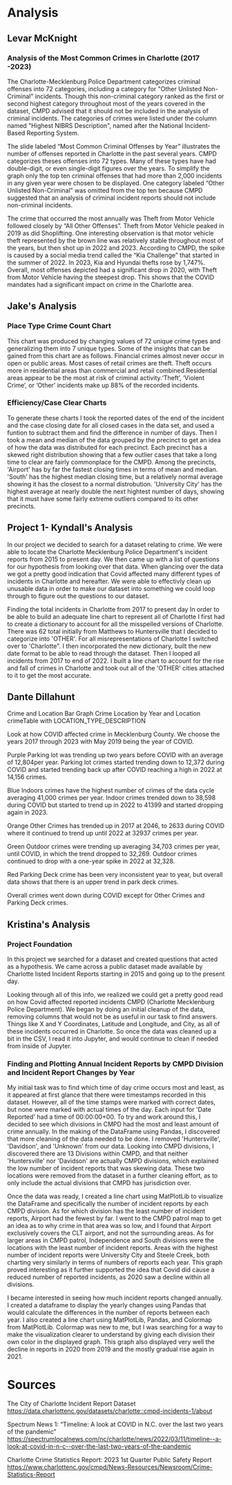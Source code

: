 # Analysis

## Levar McKnight

### Analysis of the Most Common Crimes in Charlotte (2017 -2023)

The Charlotte-Mecklenburg Police Department categorizes criminal offenses into 72 categories, including a category for "Other Unlisted Non-Criminal" incidents.  Though this non-criminal category ranked as the first or second highest category throughout most of the years covered in the dataset, CMPD advised that it should not be included in the analysis of criminal incidents.
The categories of crimes were listed under the column named "Highest NIBRS Description", named after the National Incident-Based Reporting System.  

The slide labeled “Most Common Criminal Offenses by Year” illustrates the number of offenses reported in Charlotte in the past several years.  CMPD categorizes theses offenses into 72 types.  Many of these types have had double-digit, or even single-digit figures over the years.  To simplify the graph only the top ten criminal offenses that had more than 2,000 incidents in any given year were chosen to be displayed.  One category labeled “Other Unlisted Non-Criminal” was omitted from the top ten because CMPD suggested that an analysis of criminal incident reports should not include non-criminal incidents.

The crime that occurred the most annually was Theft from Motor Vehicle followed closely by “All Other Offenses”.  Theft from Motor Vehicle peaked in 2019 as did Shoplifting.  One interesting observation is that motor vehicle theft represented by the brown line was relatively stable throughout most of the years, but then shot up in 2022 and 2023.  According to CMPD, the spike is caused by a social media trend called the “Kia Challenge” that started in the summer of 2022.  In 2023, Kia and Hyundai thefts rose by 1,747%.  Overall, most offenses depicted had a significant drop in 2020, with Theft from Motor Vehicle having the steepest drop.  This shows that the COVID mandates had a significant impact on crime in the Charlotte area.

## Jake's Analysis
### Place Type Crime Count Chart
This chart was produced by changing values of 72 unique crime types and generalizing them into 7 unique types. Some of the insights that can be gained from this chart are as follows. Financial crimes almost never occur in open or public areas. Most cases of retail crimes are theft. Theft occurs more in residential areas than commercial and retail combined.Residential areas appear to be the most at risk of criminal activity.‘Theft’, ‘Violent Crime’, or ‘Other’ incidents  make up 88% of the recorded incidents.

### Efficiency/Case Clear Charts
To generate these charts I took the reported dates of the end of the incident and the case closing date for all closed cases in the data set, and used a funtion to subtract them and find the difference in number of days. Then I took a mean and median of the data grouped by the precinct to get an idea of how the data was distributed for each precinct. Each precinct has a skewed right distribution showing that a few outlier cases that take a long time to clear are fairly commonplace for the CMPD. Among the precincts, 'Airport' has by far the fastest closing times in terms of mean and median. 'South' has the highest median closing time, but a relatively normal average showing it has the closest to a normal distrobution. 'University City' has the highest average at nearly double the next hightest number of days, showing that it must have some fairly extreme outliers compared to its other precincts.

## Project 1- Kyndall's Analysis

In our project we decided to search for a dataset relating to crime. We were able to locate the Charlotte Mecklenburg Police Department's incident reports from 2015 to present day. We then came up with a list of questions for our hypothesis from looking over that data. 
When glancing over the data we got a pretty good indication that Covid affected many different types of incidents in Charlotte and hereafter. We were able to effectivly clean up unusable data in order to make our dataset into something we could loop through to figure out the questions to our dataset.

Finding the total incidents in Charlotte from 2017 to present day
In order to be able to build an adequate line chart to represent all of Charlotte I first had to create a dictionary to account for all the misspelled versions of Charlotte. There was 62 total initially from Matthews to Huntersville that I decided to categorize into 'OTHER'. For all misrepresentations of Charlotte I switched over to 'Charlotte".
I then incorporated the new dictionary, built the new date format to be able to read through the dataset. Then I looped all incidents from 2017 to end of 2022. I built a line chart to account for the rise and fall of crimes in Charlotte and took out all of the 'OTHER' cities attached to it to get the most accurate.

## Dante Dillahunt
Crime and Location
Bar Graph Crime Location by Year and Location
crimeTable with LOCATION_TYPE_DESCRIPTION


Look at how COVID affected crime in Mecklenburg County. We choose the years 2017 through 2023 with May 2019 being the year of COVID.

Purple
Parking lot was trending up two years before COVID with an average of 12,804per year.  Parking lot crimes started trending down to 12,372 during COVID and started trending back up after COVID reaching a high in 2022 at 14,156 crimes.

 Blue
Indoors crimes have the highest number of crimes of the data cycle averaging 41,000 crimes per year.  Indoor crimes trended down to 38,598 during COVID but started to trend up in 2022 to 41399 and started dropping again in 2023.

Orange
Other Crimes has trended up in 2017 at 2046, to 2633 during COVID where it continued to trend up until 2022 at 32937 crimes per year.

Green
Outdoor crimes were trending up averaging 34,703 crimes per year, until COVID, in which the trend dropped to 32,269. Outdoor crimes continued to drop with a one-year spike in 2022 at 32,328.

Red
Parking Deck crime has been very inconsistent year to year, but overall data shows that there is an upper trend in park deck crimes.

Overall crimes went down during COVID except for Other Crimes and Parking Deck crimes.

## Kristina's Analysis
### Project Foundation
In this project we searched for a dataset and created questions that acted as a hypothesis.
We came across a public dataset made available by Charlotte listed Incident Reports starting in 2015 and going up to the present day.

Looking through all of this info, we realized we could get a pretty good read on how Covid affected reported incidents CMPD (Charlotte Mecklenburg Police Department).
We began by doing an initial cleanup of the data, removing columns that would not be as useful in our task to find answers.
Things like X and Y Coordinates, Latitude and Longitude, and City, as all of these incidents occurred in Charlotte.
So once the data was cleaned up a bit in the CSV, I read it into Jupyter, and would continue to clean if needed from inside of Jupyter.

### Finding and Plotting Annual Incident Reports by CMPD Division and Incident Report Changes by Year
My initial task was to find which time of day crime occurs most and least, as it appeared at first glance that there were timestamps recorded in this dataset.
However, all of the time stamps were marked with correct dates, but none were marked with actual times of the day. Each input for 'Date Reported' had a time of 00:00:00+00.
To try and work around this, I decided to see which divisions in CMPD had the most and least amount of crime annually.
In the making of the DataFrame using Pandas, I discovered that more cleaning of the data needed to be done. I removed 'Huntersville', 'Davidson', and 'Unknown' from our data.
Looking into CMPD divisions, I discovered there are 13 Divisions within CMPD, and that neither 'Huntersville' nor 'Davidson' are actually CMPD divisions, which explained the low number of incident reports that was skewing data. These two locations were removed from the dataset in a further cleaning effort, as to only include the actual divisions that CMPD has jurisdiction over.

Once the data was ready, I created a line chart using MatPlotLib to visualize the DataFrame and specifically the number of incident reports by each CMPD division.
As for which division has the least number of incident reports, Airport had the fewest by far. I went to the CMPD patrol map to get an idea as to why crime in that area was so low, and I found that Airport exclusively covers the CLT airport, and not the surrounding areas. As for larger areas in CMPD patrol, Independence and South divisions were the locations with the least number of incident reports.
Areas with the highest number of incident reports were University City and Steele Creek, both charting very similarly in terms of numbers of reports each year.
This graph proved interesting as it further supported the idea that Covid did cause a reduced number of reported incidents, as 2020 saw a decline within all divisions.

I became interested in seeing how much incident reports changed annually. I created a dataframe to display the yearly changes using Pandas that would calculate the differences in the number of reports between each year. I also created a line chart using MatPlotLib, Pandas, and Colormap from MatPlotLib. Colormap was new to me, but I was searching for a way to make the visualization clearer to understand by giving each division their own color in the displayed graph. This graph also displayed very well the decline in reports in 2020 from 2019 and the mostly gradual rise again in 2021.

# Sources
The City of Charlotte Incident Report Dataset
https://data.charlottenc.gov/datasets/charlotte::cmpd-incidents-1/about

Spectrum News 1: “Timeline: A look at COVID in N.C. over the last two years of the pandemic”
https://spectrumlocalnews.com/nc/charlotte/news/2022/03/11/timeline--a-look-at-covid-in-n-c--over-the-last-two-years-of-the-pandemic

Charlotte Crime Statistics Report: 2023 1st Quarter Public Safety Report
https://www.charlottenc.gov/cmpd/News-Resources/Newsroom/Crime-Statistics-Report
